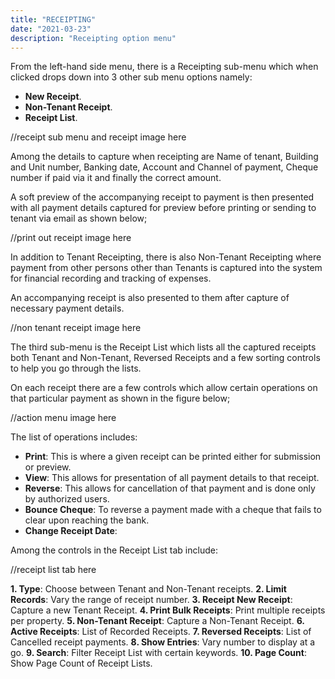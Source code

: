 ```yaml
---
title: "RECEIPTING"
date: "2021-03-23"
description: "Receipting option menu"
---
```



From the left-hand side menu, there is a Receipting sub-menu which when clicked drops down into 3 other sub menu options namely:

+ **New Receipt**.
+ **Non-Tenant Receipt**.
+ **Receipt List**.

//receipt sub menu and receipt image here

Among the details to capture when receipting are Name of tenant, Building and Unit number, Banking date, Account and Channel of payment, Cheque number if paid via it and finally the correct amount.

A soft preview of the accompanying receipt to payment is then presented with all payment details captured for preview before printing or sending to tenant via email as shown below;

//print out receipt image here

In addition to Tenant Receipting, there is also Non-Tenant Receipting where payment from other persons other than Tenants is captured into the system for financial recording and tracking of expenses.

An accompanying receipt is also presented to them after capture of necessary payment details.

//non tenant receipt image here

The third sub-menu is the Receipt List which lists all the captured receipts both Tenant and Non-Tenant, Reversed Receipts and a few sorting controls to help you go through the lists.

On each receipt there are a few controls which allow certain operations on that particular payment as shown in the figure below;

//action menu image here

The list of operations includes:

+ **Print**: This is where a given receipt can be printed either for submission or preview.
+ **View**: This allows for presentation of all payment details to that receipt.
+ **Reverse**: This allows for cancellation of that payment and is done only by authorized users.
+ **Bounce Cheque**: To reverse a payment made with a cheque that fails to clear upon reaching the bank.
+ **Change Receipt Date**:

Among the controls in the Receipt List tab include:

//receipt list tab here

**1. Type**: Choose between Tenant and Non-Tenant receipts.
**2. Limit Records**: Vary the range of receipt number.
**3. Receipt New Receipt**: Capture a new Tenant Receipt.
**4. Print Bulk Receipts**: Print multiple receipts per property.
**5. Non-Tenant Receipt**: Capture a Non-Tenant Receipt.
**6. Active Receipts**: List of Recorded Receipts.
**7. Reversed Receipts**: List of Cancelled receipt payments.
**8. Show Entries**: Vary number to display at a go.
**9. Search**: Filter Receipt List with certain keywords.
**10. Page Count**: Show Page Count of Receipt Lists.

